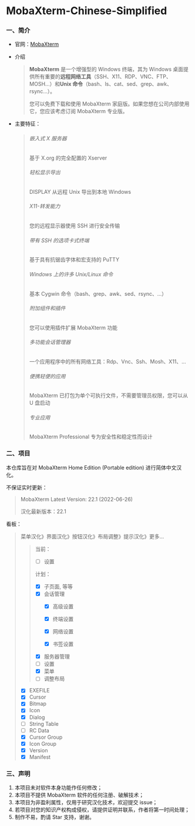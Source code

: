 # MobaXterm-Chinese-Simplified
### 一、简介

- 官网：[MobaXterm](https://mobaxterm.mobatek.net/) 

- 介绍

  > **MobaXterm** 是一个增强型的 Windows 终端，其为 Windows 桌面提供所有重要的**远程网络工具**（SSH、X11、RDP、VNC、FTP、MOSH...）和**Unix 命令**（bash、ls、cat、sed、grep、awk、rsync...）。
  >
  > 您可以免费下载和使用 MobaXterm 家庭版。如果您想在公司内部使用它，您应该考虑订阅 MobaXterm 专业版。

- 主要特征：

  > ###### 嵌入式 X 服务器
  >
  > 基于 X.org 的完全配置的 Xserver
  >
  > ###### 轻松显示导出
  >
  > DISPLAY 从远程 Unix 导出到本地 Windows
  >
  > ###### X11-转发能力
  >
  > 您的远程显示器使用 SSH 进行安全传输
  >
  > ###### 带有 SSH 的选项卡式终端
  >
  > 基于具有抗锯齿字体和宏支持的 PuTTY
  >
  > ###### Windows 上的许多 Unix/Linux 命令
  >
  > 基本 Cygwin 命令（bash、grep、awk、sed、rsync、...）
  >
  > ###### 附加组件和插件
  >
  > 您可以使用插件扩展 MobaXterm 功能
  >
  > ###### 多功能会话管理器
  >
  > 一个应用程序中的所有网络工具：Rdp、Vnc、Ssh、Mosh、X11、...
  >
  > ###### 便携轻便的应用
  >
  > MobaXterm 已打包为单个可执行文件，不需要管理员权限，您可以从 U 盘启动
  >
  > ###### 专业应用
  >
  > MobaXterm Professional 专为安全性和稳定性而设计



### 二、项目

本仓库旨在对 MobaXterm Home Edition (Portable edition) 进行简体中文汉化。

不保证实时更新：

> MobaXterm Latest Version: 22.1 (2022-06-26)
>
> 汉化最新版本：22.1

看板：

> 菜单汉化》界面汉化》按钮汉化》布局调整》提示汉化》更多...
>
> > 当前：
> >
> > - [ ] 设置
> >
> > 计划：
> >
> > - [x] 子页面, 等等
> > - [x] 会话管理
> >   - [x] 高级设置
> >
> >   - [x] 终端设置
> >
> >   - [x] 网络设置
> >
> >   - [x] 书签设置
> >
> > - [x] 服务器管理
> > - [ ] 设置
> > - [x] 菜单
> > - [ ] 调整布局
>
> - [x] EXEFILE
> - [x] Cursor
> - [x] Bitmap
> - [x] Icon
> - [x] Dialog
> - [ ] String Table
> - [ ] RC Data
> - [x] Cursor Group
> - [x] Icon Group
> - [x] Version
> - [x] Manifest



### 三、声明

1. 本项目未对软件本身功能作任何修改；
2. 本项目不提供 MobaXterm 软件的任何注册、破解技术；
3. 本项目为非盈利属性，仅用于研究汉化技术，欢迎提交 issue；
4. 若项目对您的知识产权构成侵权，请提供证明并联系，作者将第一时间处理；
5. 制作不易，酌请 Star 支持，谢谢。
